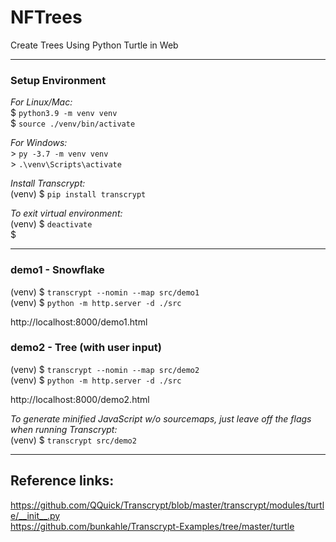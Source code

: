 # NFTrees
Create Trees Using Python Turtle in Web

---

### Setup Environment
_For Linux/Mac:_  
$ `python3.9 -m venv venv`  
$ `source ./venv/bin/activate`

_For Windows:_  
\> `py -3.7 -m venv venv`  
\> `.\venv\Scripts\activate`

_Install Transcrypt:_  
(venv) $ `pip install transcrypt`

_To exit virtual environment:_  
(venv) $ `deactivate`  
$

---

### demo1 - Snowflake
(venv) $ `transcrypt --nomin --map src/demo1`  
(venv) $ `python -m http.server -d ./src`

http://localhost:8000/demo1.html


### demo2 - Tree (with user input)
(venv) $ `transcrypt --nomin --map src/demo2`  
(venv) $ `python -m http.server -d ./src`

http://localhost:8000/demo2.html

_To generate minified JavaScript w/o sourcemaps, just leave off the flags when running Transcrypt:_  
(venv) $ `transcrypt src/demo2` 

---

## Reference links:
https://github.com/QQuick/Transcrypt/blob/master/transcrypt/modules/turtle/__init__.py  
https://github.com/bunkahle/Transcrypt-Examples/tree/master/turtle  
